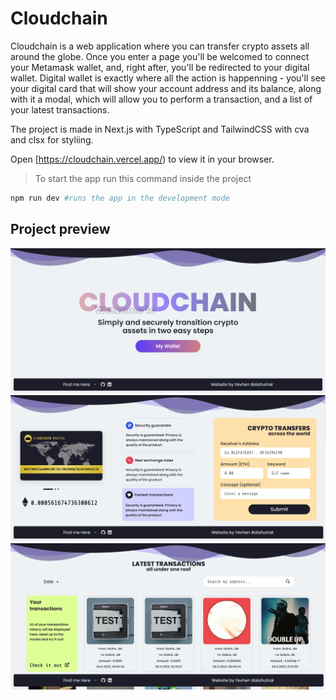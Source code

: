 # Cloudchain

Cloudchain is a web application where you can transfer crypto assets all around the globe. Once you 
enter a page you'll be welcomed to connect your Metamask wallet, and, right after, you'll be redirected to 
your digital wallet. Digital wallet is exactly where all the action is happenning - you'll see your digital card 
that will show your account address and its balance, along with it a modal, which will allow you to perform a transaction, and 
a list of your latest transactions.



 The project is made in Next.js with TypeScript and TailwindCSS with cva and clsx for styliing.

Open [https://cloudchain.vercel.app/) to view it in your browser.

> To start the app run this command inside the project

```bash
npm run dev #runs the app in the development mode
```


## Project preview

![Preview image 1](https://github.com/Yevhenbk/cloudchain/blob/main/client/static/img/image%20(9).png)
![Preview image 1](https://github.com/Yevhenbk/cloudchain/blob/main/client/static/img/image%20(7).png)
![Preview image 1](https://github.com/Yevhenbk/cloudchain/blob/main/client/static/img/image%20(8).png)
